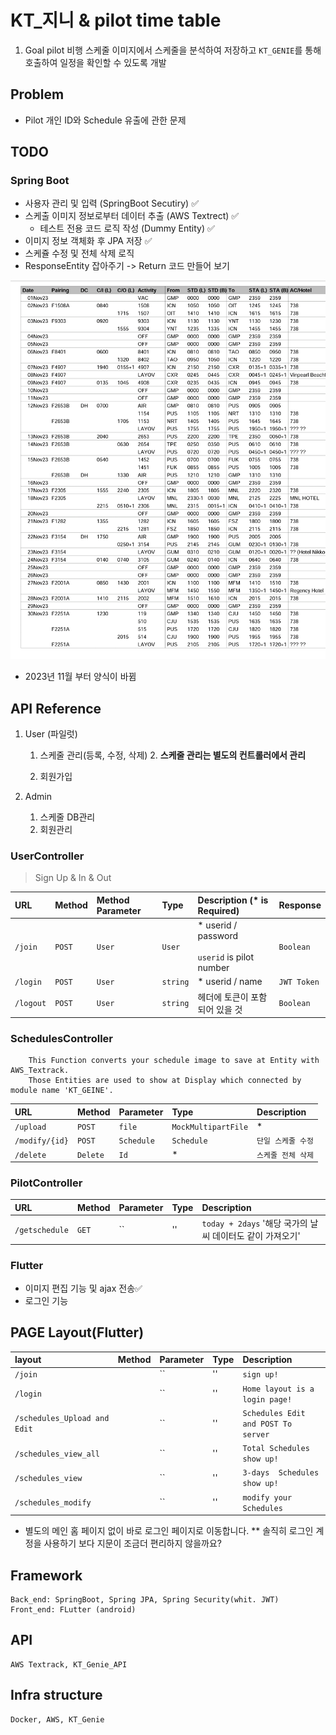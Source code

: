 # KT_지니 & pilot time table

1. Goal
   pilot 비행 스케줄 이미지에서 스케줄을 분석하여 저장하고 `KT_GENIE`를 통해 호출하여 일정을 확인할 수 있도록 개발

## Problem

- Pilot 개인 ID와 Schedule 유출에 관한 문제

## TODO

### Spring Boot

- 사용자 관리 및 입력 (SpringBoot Secutiry) ✅
- 스케출 이미지 정보로부터 데이터 추출 (AWS Textrect) ✅
    - 테스트 전용 코드 로직 작성 (Dummy Entity) ✅
- 이미지 정보 객체화 후 JPA 저장 ✅
- 스케쥴 수정 및 전체 삭제 로직
- ResponseEntity 잡아주기 -> Return 코드 만들어 보기

![sample.jpg](AirAPI%2Fsrc%2Fmain%2Fresources%2Fstatic%2Fimg%2FNovember.jpg)
* 2023년 11월 부터 양식이 바뀜

## API Reference
1. User (파일럿)
    1. 스케줄 관리(등록, 수정, 삭제)
        2. **스케줄 관리는 별도의 컨트롤러에서 관리**

    2. 회원가입


2. Admin
    1. 스케줄 DB관리
    2. 회원관리

### UserController
> Sign Up & In & Out

| URL       | Method | Method Parameter | Type     | Description (* is Required)                            | Response    |
|:----------|:-------|:-----------------|:---------|:-------------------------------------------------------|:------------|
| `/join`   | `POST` | `User`           | `User`   | * userid / password <br/><br/>`userid` is pilot number | `Boolean`   |
| `/login`  | `POST` | `User`           | `string` | * userid / name                                        | `JWT Token` |
| `/logout` | `POST` | `User`           | `string` | 헤더에 토큰이 포함되어 있을 것                                      | `Boolean`   |

### SchedulesController

```
    This Function converts your schedule image to save at Entity with AWS_Textrack.
    Those Entities are used to show at Display which connected by module name 'KT_GEINE'.
```

| URL            | Method   | Parameter  | Type                | Description |
|:---------------|:---------|:-----------|:--------------------|:------------|
| `/upload`      | `POST`   | `file`     | `MockMultipartFile` | *           |
| `/modify/{id}` | `POST`   | `Schedule` | `Schedule`          | `단일 스케줄 수정` |
| `/delete`      | `Delete` | `Id`       | *                   | `스케줄 전체 삭제` |

### PilotController

| URL            | Method | Parameter | Type | Description                              |
|:---------------|:-------|:----------|:-----|:-----------------------------------------|
| `/getschedule` | `GET`  | ``        | ''   | `today + 2days` '해당 국가의 날씨 데이터도 같이 가져오기' |


### Flutter

- 이미지 편집 기능 및 ajax 전송✅
- 로그인 기능


## PAGE Layout(Flutter)
| layout                       | Method | Parameter | Type | Description                         |
|:-----------------------------|:-------|:----------|:-----|:------------------------------------|
| `/join`                      |        | ``        | ''   | `sign up!`                          |
| `/login`                     |        | ``        | ''   | `Home layout is a login page!`      |
| `/schedules_Upload and Edit` |        | ``        | ''   | `Schedules Edit and POST To server` |
| `/schedules_view_all`        |        | ``        | ''   | `Total Schedules show up!`          |
| `/schedules_view`            |        | ``        | ''   | `3-days  Schedules show up!`        |
| `/schedules_modify`          |        | ``        | ''   | `modify your  Schedules`            |

* 별도의 메인 홈 페이지 없이 바로 로그인 페이지로 이동합니다.
** 솔직히 로그인 계정을 사용하기 보다 지문이 조금더 편리하지 않을까요?


## Framework

	Back_end: SpringBoot, Spring JPA, Spring Security(whit. JWT)
    Front_end: FLutter (android)

## API

	AWS Textrack, KT_Genie_API

## Infra structure

	Docker, AWS, KT_Genie